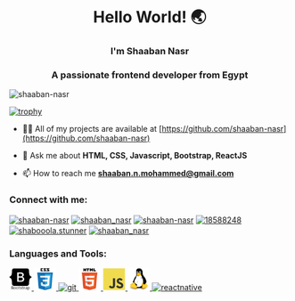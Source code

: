 <h1 align="center"> Hello World! 🌏</h1>
<h3 align="center">I'm Shaaban Nasr</h3>
<h3 align="center">A passionate frontend developer from Egypt</h3>

<p align="left"> <img src="https://komarev.com/ghpvc/?username=shaaban-nasr&label=Profile%20views&color=0e75b6&style=flat" alt="shaaban-nasr" /> </p>

[![trophy](https://github-profile-trophy.vercel.app/?username=shaaban-nasr&theme=nord)](https://github.com/ryo-ma/github-profile-trophy)

- 👨‍💻 All of my projects are available at [https://github.com/shaaban-nasr](https://github.com/shaaban-nasr)

- 💬 Ask me about **HTML, CSS, Javascript, Bootstrap, ReactJS**

- 📫 How to reach me **shaaban.n.mohammed@gmail.com**

<h3 align="left">Connect with me:</h3>
<p align="left">
<a href="https://codepen.io/shaaban-nasr" target="blank"><img align="center" src="https://raw.githubusercontent.com/rahuldkjain/github-profile-readme-generator/master/src/images/icons/Social/codepen.svg" alt="shaaban-nasr" height="30" width="40" /></a>
<a href="https://dev.to/shaaban_nasr" target="blank"><img align="center" src="https://raw.githubusercontent.com/rahuldkjain/github-profile-readme-generator/master/src/images/icons/Social/devto.svg" alt="shaaban_nasr" height="30" width="40" /></a>
<a href="https://linkedin.com/in/shaaban-nasr" target="blank"><img align="center" src="https://raw.githubusercontent.com/rahuldkjain/github-profile-readme-generator/master/src/images/icons/Social/linked-in-alt.svg" alt="shaaban-nasr" height="30" width="40" /></a>
<a href="https://stackoverflow.com/users/18588248" target="blank"><img align="center" src="https://raw.githubusercontent.com/rahuldkjain/github-profile-readme-generator/master/src/images/icons/Social/stack-overflow.svg" alt="18588248" height="30" width="40" /></a>
<a href="https://fb.com/shabooola.stunner" target="blank"><img align="center" src="https://raw.githubusercontent.com/rahuldkjain/github-profile-readme-generator/master/src/images/icons/Social/facebook.svg" alt="shabooola.stunner" height="30" width="40" /></a>
<a href="https://www.hackerrank.com/shaaban_nasr" target="blank"><img align="center" src="https://raw.githubusercontent.com/rahuldkjain/github-profile-readme-generator/master/src/images/icons/Social/hackerrank.svg" alt="shaaban_nasr" height="30" width="40" /></a>
</p>

<h3 align="left">Languages and Tools:</h3>
<p align="left"> <a href="https://getbootstrap.com" target="_blank" rel="noreferrer"> <img src="https://raw.githubusercontent.com/devicons/devicon/master/icons/bootstrap/bootstrap-plain-wordmark.svg" alt="bootstrap" width="40" height="40"/> </a> <a href="https://www.w3schools.com/css/" target="_blank" rel="noreferrer"> <img src="https://raw.githubusercontent.com/devicons/devicon/master/icons/css3/css3-original-wordmark.svg" alt="css3" width="40" height="40"/> </a> <a href="https://git-scm.com/" target="_blank" rel="noreferrer"> <img src="https://www.vectorlogo.zone/logos/git-scm/git-scm-icon.svg" alt="git" width="40" height="40"/> </a> <a href="https://www.w3.org/html/" target="_blank" rel="noreferrer"> <img src="https://raw.githubusercontent.com/devicons/devicon/master/icons/html5/html5-original-wordmark.svg" alt="html5" width="40" height="40"/> </a> <a href="https://developer.mozilla.org/en-US/docs/Web/JavaScript" target="_blank" rel="noreferrer"> <img src="https://raw.githubusercontent.com/devicons/devicon/master/icons/javascript/javascript-original.svg" alt="javascript" width="40" height="40"/> </a> <a href="https://www.linux.org/" target="_blank" rel="noreferrer"> <img src="https://raw.githubusercontent.com/devicons/devicon/master/icons/linux/linux-original.svg" alt="linux" width="40" height="40"/> </a> <a href="https://reactnative.dev/" target="_blank" rel="noreferrer"> <img src="https://reactnative.dev/img/header_logo.svg" alt="reactnative" width="40" height="40"/> </a> </p>

